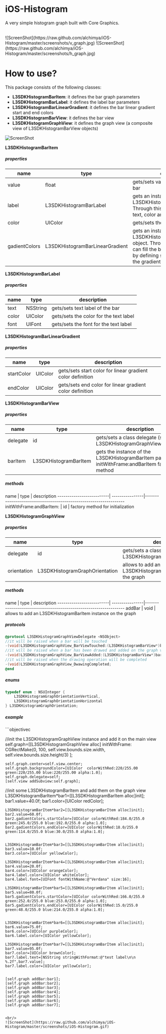 # iOS-Histogram
A very simple histogram graph built with Core Graphics.

<br/> 
![ScreenShot](https://raw.github.com/alchimya/iOS-Histogram/master/screenshots/v_graph.jpg)
![ScreenShot](https://raw.github.com/alchimya/iOS-Histogram/master/screenshots/h_graph.jpg)

# How to use?
This package consists of the following classes:
- <b>L3SDKHistogramBarItem</b>: it defines the bar graph parameters
- <b>L3SDKHistogramBarLabel</b>: it defines the label bar parameters
- <b>L3SDKHistogramBarLinearGradient</b>: it defines the bar linear gradient start and end colors
- <b>L3SDKHistogramBarView</b>: it defines the bar view
- <b>L3SDKHistogramGraphView</b>: it defines the graph view (a composite view of L3SDKHistogramBarView objects)

![ScreenShot](https://raw.github.com/alchimya/iOS-Histogram/master/screenshots/graph.jpg)

<b>L3SDKHistogramBarItem</b>
<h5>properties</h5>

  name                        |     type                        |   description    
------------------------------| --------------------------------|--------------------------------------------------------
value                         | float                           | gets/sets value (0-100 %) of the bar
label                         | L3SDKHistogramBarLabel          | gets an instance of an L3SDKHistogramBarLabel object. Through this instance you can set text, color and font of the bar label.
color                         | UIColor                         | gets/sets the (flat) color of the bar
gadientColors                 | L3SDKHistogramBarLinearGradient | gets an instance of an L3SDKHistogramBarLinearGradient object. Through this instance you can fill the bar with a linear gradint by defining start and end color of the gradient

<b>L3SDKHistogramBarLabel</b>
<h5>properties</h5>

  name                        |     type                        |   description    
------------------------------| --------------------------------|--------------------------------------------------------
text                          | NSString                        | gets/sets text label of the bar
color                         | UIColor                         | gets/sets the color for the text label
font                          | UIFont                          | gets/sets the font for the text label

<b>L3SDKHistogramBarLinearGradient</b>
<h5>properties</h5>

  name                        |     type                        |   description    
------------------------------| --------------------------------|--------------------------------------------------------
startColor                    | UIColor                         | gets/sets start color for linear gradient color definition
endColor                      | UIColor                         | gets/sets end color for linear gradient color definition

<b>L3SDKHistogramBarView</b>
<h5>properties</h5>

  name                        |     type                            |   description    
------------------------------| ------------------------------------|--------------------------------------------------------
delegate                      | id<L3SDKHistogramGraphViewDelegate> | gets/sets a class delegate (see L3SDKHistogramGraphViewDelegate)
barItem                       | L3SDKHistogramBarItem               | gets the instance of the L3SDKHistogramBarItem passed by initWithFrame:andBarItem factory method

<h5>methods</h5>
  name                    |     type        |   description    
--------------------------| ----------------|-------------------------------------------------------------------
initWithFrame:andBarItem: | id              | factory method for initialization

<b>L3SDKHistogramGraphView</b>
<h5>properties</h5>

  name                        |     type                            |   description    
------------------------------| ------------------------------------|--------------------------------------------------------
delegate                      | id<L3SDKHistogramGraphViewDelegate> | gets/sets a class delegate (see L3SDKHistogramGraphViewDelegate)
orientation                   | L3SDKHistogramGraphOrientation      | allows to add an L3SDKHistogramBarItem instance on the graph

<h5>methods</h5>
  name                    |     type        |   description    
--------------------------| ----------------|-------------------------------------------------------------------
addBar                    | void            | allows to add an L3SDKHistogramBarItem instance on the graph

<h5>protocols</h5>

```objectivec
@protocol L3SDKHistogramGraphViewDelegate <NSObject>
//it will be raised when a bar will be touched
-(void)L3SDKHistogramGraphView_BarViewTouched:(L3SDKHistogramBarView*)barView;
//it will be raised when a bar has been drawed and added on the graph view
-(void)L3SDKHistogramGraphView_BarViewAdded:(L3SDKHistogramBarView*)barView;
//it will be raised when the drawing operation will be completed
-(void)L3SDKHistogramGraphView_DwawingCompleted;
@end
```
<h5>enums</h5>

```objectivec
typedef enum : NSUInteger {
    L3SDKHistogramGraphOrientationVertical,
    L3SDKHistogramGraphOrientationHorizontal
} L3SDKHistogramGraphOrientation;
```

<h5>example</h5>
```objectivec

 //init the L3SDKHistogramGraphView instance and add it on the main view
    self.graph=[[L3SDKHistogramGraphView alloc]  initWithFrame:
                    CGRectMake(0,
                               100,
                               self.view.bounds.size.width,
                               self.view.bounds.size.height/3)
                ];
    
    self.graph.center=self.view.center;
    self.graph.backgroundColor=[UIColor  colorWithRed:220/255.00 green:220/255.00 blue:220/255.00 alpha:1.0];
    self.graph.delegate=self;
    [self.view addSubview:self.graph];

 //init some L3SDKHistogramBarItem and add them on the graph view
    L3SDKHistogramBarItem*bar1=[[L3SDKHistogramBarItem alloc]init];
    bar1.value=40.0f;
    bar1.color=[UIColor redColor];
    
    
    L3SDKHistogramBarItem*bar2=[[L3SDKHistogramBarItem alloc]init];
    bar2.value=60.0f;
    bar2.gadientColors.startColor=[UIColor colorWithRed:184.0/255.0 green:245.0/255.0 blue:192.0/255.0 alpha:1.0];
    bar2.gadientColors.endColor=[UIColor colorWithRed:18.0/255.0 green:114.0/255.0 blue:30.0/255.0 alpha:1.0];
    
    
    L3SDKHistogramBarItem*bar3=[[L3SDKHistogramBarItem alloc]init];
    bar3.value=10.0f;
    bar3.color=[UIColor yellowColor];
    
    L3SDKHistogramBarItem*bar4=[[L3SDKHistogramBarItem alloc]init];
    bar4.value=20.0f;
    bar4.color=[UIColor orangeColor];
    bar4.label.color=[UIColor whiteColor];
    bar4.label.font=[UIFont fontWithName:@"Verdana" size:16];
    
    L3SDKHistogramBarItem*bar5=[[L3SDKHistogramBarItem alloc]init];
    bar5.value=80.0f;
    bar5.gadientColors.startColor=[UIColor colorWithRed:166.0/255.0 green:252.0/255.0 blue:253.0/255.0 alpha:1.0];
    bar5.gadientColors.endColor=[UIColor colorWithRed:15.0/255.0 green:48.0/255.0 blue:214.0/255.0 alpha:1.0];
    
    
    L3SDKHistogramBarItem*bar6=[[L3SDKHistogramBarItem alloc]init];
    bar6.value=75.0f;
    bar6.color=[UIColor purpleColor];
    bar6.label.color=[UIColor yellowColor];
    
    L3SDKHistogramBarItem*bar7=[[L3SDKHistogramBarItem alloc]init];
    bar7.value=95.0f;
    bar7.color=[UIColor brownColor];
    bar7.label.text=[NSString stringWithFormat:@"test label\n\n %.2f",bar7.value];
    bar7.label.color=[UIColor yellowColor];

    
    [self.graph addBar:bar1];
    [self.graph addBar:bar2];
    [self.graph addBar:bar3];
    [self.graph addBar:bar4];
    [self.graph addBar:bar5];
    [self.graph addBar:bar6];
    [self.graph addBar:bar7];

```

<br/> 
![ScreenShot](https://raw.github.com/alchimya/iOS-Histogram/master/screenshots/iOS-Histogram.gif)
